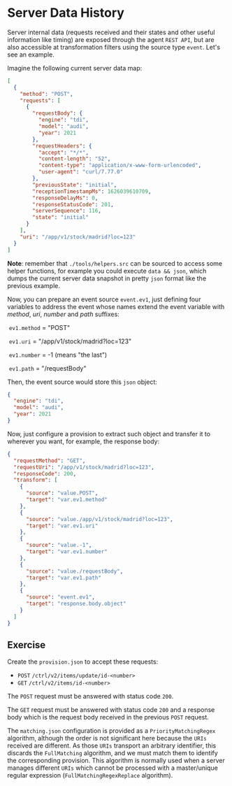 # Server Data History

Server internal data (requests received and their states and other useful information like timing) are exposed through the agent `REST API`, but are also accessible at transformation filters using the source type `event`. Let's see an example.

Imagine the following current server data map:

```json
[
  {
    "method": "POST",
    "requests": [
      {
        "requestBody": {
          "engine": "tdi",
          "model": "audi",
          "year": 2021
        },
        "requestHeaders": {
          "accept": "*/*",
          "content-length": "52",
          "content-type": "application/x-www-form-urlencoded",
          "user-agent": "curl/7.77.0"
        },
        "previousState": "initial",
        "receptionTimestampMs": 1626039610709,
        "responseDelayMs": 0,
        "responseStatusCode": 201,
        "serverSequence": 116,
        "state": "initial"
      }
    ],
    "uri": "/app/v1/stock/madrid?loc=123"
  }
]
```

**Note**: remember that `./tools/helpers.src` can be sourced to access some helper functions, for example you could execute `data && json`, which dumps the current server data snapshot in pretty `json` format like the previous example.

Now, you can prepare an event source `event.ev1`, just defining four variables to address the event whose names extend the event variable with *method*, *uri*, *number* and *path* suffixes:

​	`ev1.method` = "POST"

​	`ev1.uri` = "/app/v1/stock/madrid?loc=123"

​	`ev1.number` = -1 (means "the last")

​	`ev1.path` = "/requestBody"

Then, the event source would store this `json` object:

```json
{
  "engine": "tdi",
  "model": "audi",
  "year": 2021
}
```

Now, just configure a provision to extract such object and transfer it to wherever you want, for example, the response body:

```json
{
  "requestMethod": "GET",
  "requestUri": "/app/v1/stock/madrid?loc=123",
  "responseCode": 200,
  "transform": [
    {
      "source": "value.POST",
      "target": "var.ev1.method"
    },
    {
      "source": "value./app/v1/stock/madrid?loc=123",
      "target": "var.ev1.uri"
    },
    {
      "source": "value.-1",
      "target": "var.ev1.number"
    },
    {
      "source": "value./requestBody",
      "target": "var.ev1.path"
    },
    {
      "source": "event.ev1",
      "target": "response.body.object"
    }
  ]
}
```

## Exercise

Create the `provision.json` to accept these requests:

* `POST` `/ctrl/v2/items/update/id-<number>`
* `GET` `/ctrl/v2/items/id-<number>`

The `POST` request must be answered with status code `200`.

The `GET` request must be answered with status code `200` and a response body which is the request body received in the previous `POST` request.

The `matching.json` configuration is provided as a `PriorityMatchingRegex` algorithm, although the order is not significant here because the `URIs` received are different. As those `URIs` transport an arbitrary identifier, this discards the `FullMatching` algorithm, and we must match them to identify the corresponding provision. This algorithm is normally used when a server manages different `URIs` which cannot be processed with a master/unique regular expression (`FullMatchingRegexReplace` algorithm).
